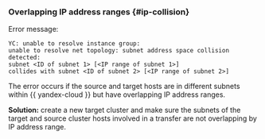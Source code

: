 ### Overlapping IP address ranges {#ip-collision}

Error message:

```text
YC: unable to resolve instance group:
unable to resolve net topology: subnet address space collision detected:
subnet <ID of subnet 1> [<IP range of subnet 1>]
collides with subnet <ID of subnet 2> [<IP range of subnet 2>]
```

The error occurs if the source and target hosts are in different subnets within {{ yandex-cloud }} but have overlapping IP address ranges.

**Solution:** create a new target cluster and make sure the subnets of the target and source cluster hosts involved in a transfer are not overlapping by IP address range.
